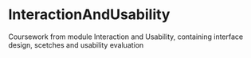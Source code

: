 # InteractionAndUsability
Coursework from module Interaction and Usability, containing interface design, scetches and usability evaluation
